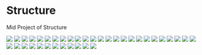 # Structure
Mid Project of Structure

![](./Structure__.png/c3f0c3de964c4e84a8466f00b477a672wU4dROVI9zmhC79S-0.png)
![](./Structure__.png/c3f0c3de964c4e84a8466f00b477a672wU4dROVI9zmhC79S-1.png)
![](./Structure__.png/c3f0c3de964c4e84a8466f00b477a672wU4dROVI9zmhC79S-2.png)
![](./Structure__.png/c3f0c3de964c4e84a8466f00b477a672wU4dROVI9zmhC79S-3.png)
![](./Structure__.png/c3f0c3de964c4e84a8466f00b477a672wU4dROVI9zmhC79S-4.png)
![](./Structure__.png/c3f0c3de964c4e84a8466f00b477a672wU4dROVI9zmhC79S-5.png)
![](./Structure__.png/c3f0c3de964c4e84a8466f00b477a672wU4dROVI9zmhC79S-6.png)
![](./Structure__.png/c3f0c3de964c4e84a8466f00b477a672wU4dROVI9zmhC79S-7.png)
![](./Structure__.png/c3f0c3de964c4e84a8466f00b477a672wU4dROVI9zmhC79S-8.png)
![](./Structure__.png/c3f0c3de964c4e84a8466f00b477a672wU4dROVI9zmhC79S-9.png)
![](./Structure__.png/c3f0c3de964c4e84a8466f00b477a672wU4dROVI9zmhC79S-10.png)
![](./Structure__.png/c3f0c3de964c4e84a8466f00b477a672wU4dROVI9zmhC79S-11.png)
![](./Structure__.png/c3f0c3de964c4e84a8466f00b477a672wU4dROVI9zmhC79S-12.png)
![](./Structure__.png/c3f0c3de964c4e84a8466f00b477a672wU4dROVI9zmhC79S-13.png)
![](./Structure__.png/c3f0c3de964c4e84a8466f00b477a672wU4dROVI9zmhC79S-14.png)
![](./Structure__.png/c3f0c3de964c4e84a8466f00b477a672wU4dROVI9zmhC79S-15.png)
![](./Structure__.png/c3f0c3de964c4e84a8466f00b477a672wU4dROVI9zmhC79S-16.png)
![](./Structure__.png/c3f0c3de964c4e84a8466f00b477a672wU4dROVI9zmhC79S-17.png)
![](./Structure__.png/c3f0c3de964c4e84a8466f00b477a672wU4dROVI9zmhC79S-18.png)
![](./Structure__.png/c3f0c3de964c4e84a8466f00b477a672wU4dROVI9zmhC79S-19.png)
![](./Structure__.png/c3f0c3de964c4e84a8466f00b477a672wU4dROVI9zmhC79S-20.png)
![](./Structure__.png/c3f0c3de964c4e84a8466f00b477a672wU4dROVI9zmhC79S-21.png)
![](./Structure__.png/c3f0c3de964c4e84a8466f00b477a672wU4dROVI9zmhC79S-22.png)
![](./Structure__.png/c3f0c3de964c4e84a8466f00b477a672wU4dROVI9zmhC79S-23.png)
![](./Structure__.png/c3f0c3de964c4e84a8466f00b477a672wU4dROVI9zmhC79S-24.png)
![](./Structure__.png/c3f0c3de964c4e84a8466f00b477a672wU4dROVI9zmhC79S-25.png)
![](./Structure__.png/c3f0c3de964c4e84a8466f00b477a672wU4dROVI9zmhC79S-26.png)
![](./Structure__.png/c3f0c3de964c4e84a8466f00b477a672wU4dROVI9zmhC79S-27.png)
![](./Structure__.png/c3f0c3de964c4e84a8466f00b477a672wU4dROVI9zmhC79S-28.png)
![](./Structure__.png/c3f0c3de964c4e84a8466f00b477a672wU4dROVI9zmhC79S-29.png)
![](./Structure__.png/c3f0c3de964c4e84a8466f00b477a672wU4dROVI9zmhC79S-30.png)
![](./Structure__.png/c3f0c3de964c4e84a8466f00b477a672wU4dROVI9zmhC79S-31.png)
![](./Structure__.png/c3f0c3de964c4e84a8466f00b477a672wU4dROVI9zmhC79S-32.png)
![](./Structure__.png/c3f0c3de964c4e84a8466f00b477a672wU4dROVI9zmhC79S-33.png)
![](./Structure__.png/c3f0c3de964c4e84a8466f00b477a672wU4dROVI9zmhC79S-34.png)
![](./Structure__.png/c3f0c3de964c4e84a8466f00b477a672wU4dROVI9zmhC79S-35.png)
![](./Structure__.png/c3f0c3de964c4e84a8466f00b477a672wU4dROVI9zmhC79S-36.png)